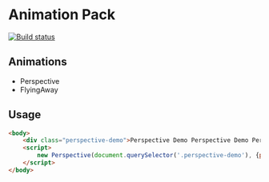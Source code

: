 # Animation Pack
<a href="https://github.com/aeksandla/animation-pack/actions/workflows/release.yaml">
    <img src="https://github.com/nolimits4web/swiper/workflows/Build/badge.svg" alt="Build status"/>
</a>

## Animations
- Perspective
- FlyingAway

## Usage
```html
<body>
    <div class="perspective-demo">Perspective Demo Perspective Demo Perspective Demo Perspective Demo Perspective Demo</div>
    <script>
        new Perspective(document.querySelector('.perspective-demo'), {perspective: 2000, maxRotateX: 20, maxRotateY: 20})
    </script>
</body>
```
